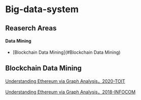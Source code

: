 # Big-data-system
## Reaserch Areas
#### Data Mining
 - [Blockchain Data Mining](#Blockchain Data Mining)

## Blockchain Data Mining
[Understanding Ethereum via Graph Analysis，2020-TOIT](https://dl.acm.org/doi/pdf/10.1145/3381036)

[Understanding Ethereum via Graph Analysis，2018-INFOCOM](https://www4.comp.polyu.edu.hk/~csxluo/EthereumGraphAnalysis.pdf)
 
